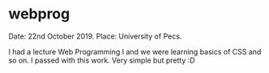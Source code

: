 # webprog
Date: 22nd October 2019. Place: University of Pecs.


I had a lecture Web Programming I and we were learning basics of CSS and so on.
I passed with this work.
Very simple but pretty :D
